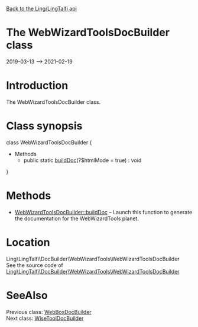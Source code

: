 [Back to the Ling/LingTalfi api](https://github.com/lingtalfi/LingTalfi/blob/master/doc/api/Ling/LingTalfi.md)



The WebWizardToolsDocBuilder class
================
2019-03-13 --> 2021-02-19






Introduction
============

The WebWizardToolsDocBuilder class.



Class synopsis
==============


class <span class="pl-k">WebWizardToolsDocBuilder</span>  {

- Methods
    - public static [buildDoc](https://github.com/lingtalfi/LingTalfi/blob/master/doc/api/Ling/LingTalfi/DocBuilder/WebWizardTools/WebWizardToolsDocBuilder/buildDoc.md)(?$htmlMode = true) : void

}






Methods
==============

- [WebWizardToolsDocBuilder::buildDoc](https://github.com/lingtalfi/LingTalfi/blob/master/doc/api/Ling/LingTalfi/DocBuilder/WebWizardTools/WebWizardToolsDocBuilder/buildDoc.md) &ndash; Launch this function to generate the documentation for the WebWizardTools planet.





Location
=============
Ling\LingTalfi\DocBuilder\WebWizardTools\WebWizardToolsDocBuilder<br>
See the source code of [Ling\LingTalfi\DocBuilder\WebWizardTools\WebWizardToolsDocBuilder](https://github.com/lingtalfi/LingTalfi/blob/master/DocBuilder/WebWizardTools/WebWizardToolsDocBuilder.php)



SeeAlso
==============
Previous class: [WebBoxDocBuilder](https://github.com/lingtalfi/LingTalfi/blob/master/doc/api/Ling/LingTalfi/DocBuilder/WebBox/WebBoxDocBuilder.md)<br>Next class: [WiseToolDocBuilder](https://github.com/lingtalfi/LingTalfi/blob/master/doc/api/Ling/LingTalfi/DocBuilder/WiseTool/WiseToolDocBuilder.md)<br>
